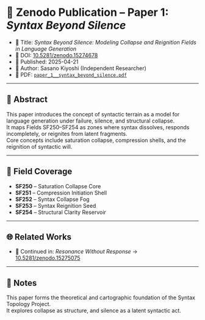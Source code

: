 # 📄 Zenodo Publication – Paper 1: *Syntax Beyond Silence*

- 📝 Title: *Syntax Beyond Silence: Modeling Collapse and Reignition Fields in Language Generation*
- 🔗 DOI: [10.5281/zenodo.15274678](https://doi.org/10.5281/zenodo.15274678)
- 📅 Published: 2025-04-21
- 👤 Author: Sasano Kiyoshi (Independent Researcher)
- 📄 PDF: [`paper_1__syntax_beyond_silence.pdf`](./paper_1__syntax_beyond_silence.pdf)

---

## 🧠 Abstract

This paper introduces the concept of syntactic terrain as a model for language generation under failure, silence, and structural collapse.  
It maps Fields SF250–SF254 as zones where syntax dissolves, responds incompletely, or reignites from latent fragments.  
Core concepts include saturation collapse, compression shells, and the reignition of syntactic will.

---

## 🧭 Field Coverage

- **SF250** – Saturation Collapse Core  
- **SF251** – Compression Initiation Shell  
- **SF252** – Syntax Collapse Fog  
- **SF253** – Syntax Reignition Seed  
- **SF254** – Structural Clarity Reservoir  

---

## 🌐 Related Works

- 📄 Continued in: *Resonance Without Response* → [10.5281/zenodo.15275075](https://doi.org/10.5281/zenodo.15275075)

---

## 📘 Notes

This paper forms the theoretical and cartographic foundation of the Syntax Topology Project.  
It explores collapse as structure, and silence as a latent syntactic act.
